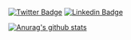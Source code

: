 
[![Twitter Badge](https://img.shields.io/badge/-@JonathanGin52-1ca0f1?style=flat-square&labelColor=1ca0f1&logo=twitter&logoColor=white&link=https://twitter.com/bashforge)](https://twitter.com/bashforge)     [![Linkedin Badge](https://img.shields.io/badge/-JonathanGin-blue?style=flat-square&logo=Linkedin&logoColor=white&link=https://www.linkedin.com/in/bashforger/)](https://www.linkedin.com/in/muhammad-adeel-danish/)


[![Anurag's github stats](https://github-readme-stats.vercel.app/api?username=bashforger&theme=default&show_icons=true&count_private=true)](https://github.com/anuraghazra/github-readme-stats)
